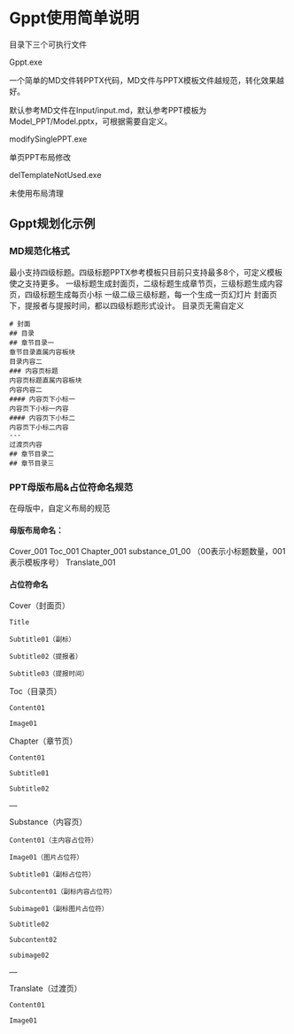 # Gppt使用简单说明
目录下三个可执行文件

Gppt.exe

一个简单的MD文件转PPTX代码，MD文件与PPTX模板文件越规范，转化效果越好。

默认参考MD文件在Input/input.md，默认参考PPT模板为Model_PPT/Model.pptx，可根据需要自定义。

modifySinglePPT.exe

单页PPT布局修改

delTemplateNotUsed.exe

未使用布局清理
## Gppt规划化示例
### MD规范化格式
最小支持四级标题。四级标题PPTX参考模板只目前只支持最多8个，可定义模板使之支持更多。
一级标题生成封面页，二级标题生成章节页，三级标题生成内容页，四级标题生成每页小标
一级二级三级标题，每一个生成一页幻灯片
封面页下，提报者与提报时间，都以四级标题形式设计。
目录页无需自定义
~~~
# 封面
## 目录
## 章节目录一
章节目录直属内容板块
目录内容二
### 内容页标题
内容页标题直属内容板块
内容内容二
#### 内容页下小标一
内容页下小标一内容
#### 内容页下小标二
内容页下小标二内容
---
过渡页内容
## 章节目录二
## 章节目录三
~~~
### PPT母版布局&占位符命名规范
在母版中，自定义布局的规范
#### 母版布局命名：
Cover_001
Toc_001
Chapter_001
substance_01_00 （00表示小标题数量，001表示模板序号）
Translate_001
#### 占位符命名
Cover（封面页）

	Title
	
	Subtitle01（副标）
	
	Subtitle02（提报者）
	
	Subtitle03（提报时间）
	
Toc（目录页）

	Content01
	
	Image01
	
Chapter（章节页）

	Content01
	
	Subtitle01
	
	Subtitle02
	
	……
	
Substance（内容页）

	Content01（主内容占位符）
	
	Image01（图片占位符）
	
	Subtitle01（副标占位符）
	
	Subcontent01（副标内容占位符）
	
	Subimage01（副标图片占位符）
	
	Subtitle02
	
	Subcontent02
	
	subimage02
	
	……
	
Translate（过渡页）

	Content01
	
	Image01
	